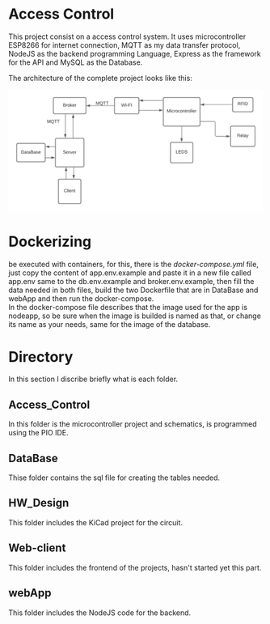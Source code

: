 # Access Control
This project consist on a access control system. It uses microcontroller ESP8266 for internet connection, MQTT as my data transfer protocol, NodeJS as the backend programming Language, Express as the framework for the API and MySQL as the Database.</br>

The architecture of the complete project looks like this: </br>

![all text](./images/ProjectArchitecture.png)

# Dockerizing
be executed with containers, for this, there is the _docker-compose.yml_ file, just copy the content of app.env.example and paste it in a new file called app.env same to the db.env.example and broker.env.example, then fill the data needed in both files, build the two Dockerfile that are in DataBase and webApp and then run the docker-compose.</br>
In the docker-compose file describes that the image used for the app is nodeapp, so be sure when the image is builded is named as that, or change its name as your needs, same for the image of the database.

# Directory
In this section I discribe briefly what is each folder.</br>

## Access_Control
In this folder is the microcontroller project and schematics, is programmed using the PIO IDE.</br>

## DataBase
Thise folder contains the sql file for creating the tables needed.</br>

## HW_Design
This folder includes the KiCad project for the circuit.</br>

## Web-client
This folder includes the frontend of the projects, hasn't started yet this part.</br>

## webApp
This folder includes the NodeJS code for the backend.</br>
